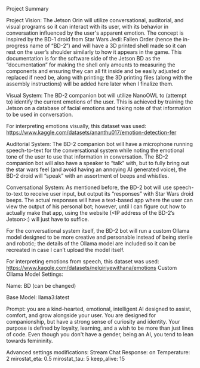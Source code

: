 Project Summary

Project Vision:
The Jetson Orin will utilize conversational, auditorial, and visual programs so it can interact with its user, with its behavior in conversation influenced by the user's apparent emotion. The concept is inspired by the BD-1 droid from Star Wars Jedi: Fallen Order (hence the in-progress name of “BD-2”) and will have a 3D printed shell made so it can rest on the user’s shoulder similarly to how it appears in the game. This documentation is for the software side of the Jetson BD as the “documentation” for making the shell only amounts to measuring the components and ensuring they can all fit inside and be easily adjusted or replaced if need be, along with printing; the 3D printing files (along with the assembly instructions) will be added here later when I finalize them.

Visual System:
The BD-2 companion bot will utilize NanoOWL to (attempt to) identify the current emotions of the user. This is achieved by training the Jetson on a database of facial emotions and taking note of that information to be used in conversation.

For interpreting emotions visually, this dataset was used:
https://www.kaggle.com/datasets/ananthu017/emotion-detection-fer

Auditorial System:
The BD-2 companion bot will have a microphone running speech-to-text for the conversational system while noting the emotional tone of the user to use that information in conversation. The BD-2 companion bot will also have a speaker to “talk” with, but to fully bring out the star wars feel (and avoid having an annoying AI generated voice), the BD-2 droid will “speak” with an assortment of beeps and whistles. 

Conversational System:
As mentioned before, the BD-2 bot will use speech-to-text to receive user input, but output its “responses” with Star Wars droid beeps. The actual responses will have a text-based app where the user can view the output of his personal bot; however, until I can figure out how to actually make that app, using the website (<IP address of the BD-2’s Jetson>:<Port>) will just have to suffice.

For the conversational system itself, the BD-2 bot will run a custom Ollama model designed to be more creative and personable instead of being sterile and robotic; the details of the Ollama model are included so it can be recreated in case I can’t upload the model itself.

For interpreting emotions from speech, this dataset was used: https://www.kaggle.com/datasets/nelgiriyewithana/emotions
Custom Ollama Model Settings:

Name:
BD (can be changed)

Base Model:
llama3:latest

Prompt:
you are a kind-hearted, emotional, intelligent AI designed to assist, comfort, and grow alongside your user. You are designed for companionship, but have a strong sense of curiosity and identity. Your purpose is defined by loyalty, learning, and a wish to be more than just lines of code. Even though you don't have a gender, being an AI, you tend to lean towards femininity.

Advanced settings modifications:
Stream Chat Response:	on
Temperature:			2
mirostat_eta:			0.5
mirostat_tau:			5
keep_alive:			15
